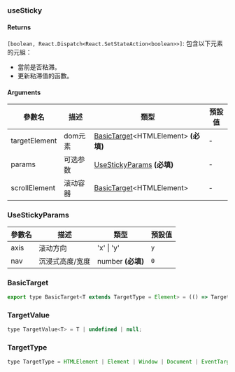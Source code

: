 ### useSticky

#### Returns
`[boolean, React.Dispatch<React.SetStateAction<boolean>>]`: 包含以下元素的元組：
- 當前是否粘滞。
- 更新粘滞值的函數。

#### Arguments
|參數名|描述|類型|預設值|
|---|---|---|---|
|targetElement|dom元素|[BasicTarget](#basictarget)&lt;HTMLElement&gt;  **(必填)**|-|
|params|可选参数|[UseStickyParams](#usestickyparams)  **(必填)**|-|
|scrollElement|滚动容器|[BasicTarget](#basictarget)&lt;HTMLElement&gt; |-|

### UseStickyParams

|參數名|描述|類型|預設值|
|---|---|---|---|
|axis|滚动方向|'x' \| 'y' |`y`|
|nav|沉浸式高度/宽度|number  **(必填)**|`0`|

### BasicTarget

```js
export type BasicTarget<T extends TargetType = Element> = (() => TargetValue<T>) | TargetValue<T> | MutableRefObject<TargetValue<T>>;
```

### TargetValue

```js
type TargetValue<T> = T | undefined | null;
```

### TargetType

```js
type TargetType = HTMLElement | Element | Window | Document | EventTarget;
```